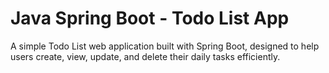 # Java Spring Boot - Todo List App

A simple Todo List web application built with Spring Boot, designed to help users create, view, update, and delete their daily tasks efficiently.
